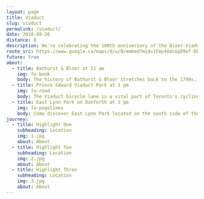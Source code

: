 ```yaml
---
layout: page
title: Viaduct
slug: viaduct
permalink: /viaduct/
date: 2018-08-26
distance: 8
description: We're celebrating the 100th anniversary of the Bloor Viaduct by bridging our city east to west with books and bicycles.
route_src: https://www.google.ca/maps/d/u/0/embed?mid=1Fmp46dcepD9ef-DkFQ_AD8-zzTgi20-J
future: true
about:
  - title: Bathurst & Bloor at 11 am
    img: fa-book
    body: The history of Bathurst & Bloor stretches back to the 1790s, when the original boundaries of York Township were first established. Many of the area’s Victorian homes along the residential stretches were built in the 1880s to the early 1900s. At the time of the Viaduct opening, a smaller landmark was constructed; it was known as the Bloor Cinema at 506 Bloor St. W. and today is The Hot Docs Ted Rogers Cinema. In this neighbourhood there lives a unique bookstore & event space offering book lovers literary gems from “the south to the north, from Africa to the Caribbean, from Asia to South America.” We will start our journey here.
  - title: Prince Edward Viaduct Park at 1 pm
    img: fa-road
    body: The Viaduct bicycle lane is a vital part of Toronto's cycling infrastructure. The inadequacies and safety hazards of the bike lanes on and around the Bloor Viaduct have persisted for years. We intend to bridge the gap with books and bicycles.
  - title: East Lynn Park on Danforth at 3 pm
    img: fa-pagelines
    body: Come discover East Lynn Park located on the south side of the Danforth between Coxwell and Woodbine. After the Book Ride stroll along a section of the Danforth, grab an ice cream cone, a cappuccino or dinner.
journey:
  - title: Highlight One
    subheading: Location
    img: 1.jpg
    about: About   
  - title: Highlight Two
    subheading: Location
    img: 2.jpg
    about: About
  - title: Highlight Three
    subheading: Location
    img: 3.jpg
    about: About
---
```

